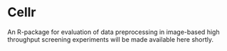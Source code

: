 # Cellr

An R-package for evaluation of data preprocessing in image-based high throughput screening experiments will be made available here shortly.
